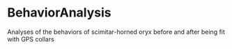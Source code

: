 # BehaviorAnalysis
Analyses of the behaviors of scimitar-horned oryx before and after being fit with GPS collars
